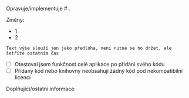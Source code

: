 Opravuje/implementuje # .

Změny:
- 1
- 2

```
Text výše slouží jen jako předloha, není nutné se ho držet, ale šetříte ostatním čas
```

- [ ] Otestoval jsem funkčnost celé aplikace po přidání svého kódu
- [ ] Přidaný kód nebo knihovny neobsahují žádný kód pod nekompatibilní licencí

Doplňující/ostatní informace:
